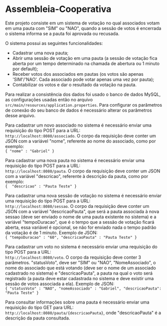 # Assembleia-Cooperativa

Este projeto consiste em um sistema de votação no qual associados votam em uma pauta com "SIM" ou "NAO", quando a sessão de votos é encerrada o sistema informa se a pauta foi aprovada ou recusada.

O sistema possui as seguintes funcionalidades:

* Cadastrar uma nova pauta;
* Abrir uma sessão de votação em uma pauta (a sessão de votação fica aberta por um tempo
determinado na chamada de abertura ou 1 minuto por default);
* Receber votos dos associados em pautas (os votos são apenas 'SIM'/'NAO'. Cada associado pode votar apenas uma vez por pauta);
* Contabilizar os votos e dar o resultado da votação na pauta.

Para realizar a consistência dos dados foi usado o banco de dados MySQL, as configurações usadas então no arquivo  
`src/main/resources/application.properties`.
Para configurar os parâmetros de conexão do seu banco de dados é necessário alterar os parâmetros desse arquivo.

Para cadastrar um novo associado no sistema é necessário enviar uma requisição do tipo POST para a URL:  
`http://localhost:8080/associado`. 
O corpo da requisição deve conter um JSON com a variável "nome", referente ao nome do associado, como por exemplo:  
`{
  "nome" : "Gabriel"
 }`  
 
 Para cadastrar uma nova pauta no sistema é necessário enviar uma requisição do tipo POST para a URL:  
`http://localhost:8080/pauta`. 
O corpo da requisição deve conter um JSON com a variável "descricao", referente à descrição da pauta, como por exemplo:  
`{ 
  "descricao" : "Pauta Teste"
 }`  
 
  Para cadastrar uma nova sessão de votação no sistema é necessário enviar uma requisição do tipo POST para a URL:  
`http://localhost:8080/sessao`. 
O corpo da requisição deve conter um JSON com a variável "descricaoPauta", que será a pauta associada à nova sessao 
(deve ser enviado o nome de uma pauta existente no sistema) e a variável "tempoDuracao", que é o tempo que a sessão de votação ficará aberta, 
essa variável é opcional, se não for enviado nada o tempo padrão da votação é de 1 minuto.
Exemplo de JSON:  
`{
    "tempoDuracao" : "60",
    "descricaoPauta" : "Pauta Teste"
}` 
 
  Para cadastrar um voto no sistema é necessário enviar uma requisição do tipo POST para a URL:  
`http://localhost:8080/voto`. O corpo da requisição deve conter 3 parâmetros. "statusVoto", deve ser "SIM" ou "NAO", "NomeAssociado", o nome do 
associado que está votando (deve ser o nome de um associado cadastrado no sistema) e "descricaoPauta", a pauta na qual o voto será registrado
(a pauta deve estar cadastrada no sistema e deve existir uma sessão de votos associada a ela). Exemplo de JSON:  
`{
    "statusVoto" : "NAO",
    "nomeAssociado" : "Gabriel",
    "descricaoPauta": "Pauta Teste"
}`


Para consultar informações sobre uma pauta é necessário enviar uma requisição do tipo GET para URL:  
`http://localhost:8080/pauta/{descricaoPauta}`, onde "descricaoPauta" é a descrição da pauta consultada.
 
